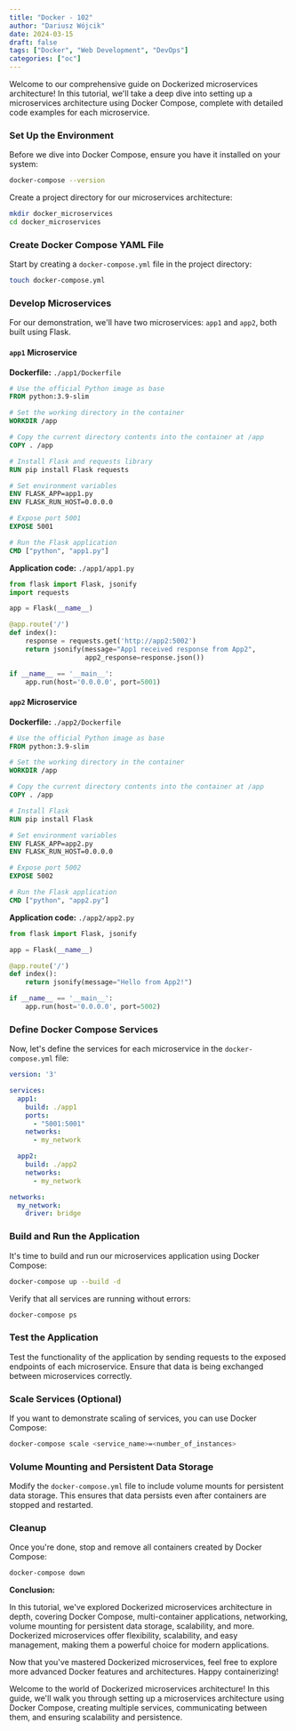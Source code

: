 ```yaml
---
title: "Docker - 102"
author: "Dariusz Wójcik"
date: 2024-03-15
draft: false
tags: ["Docker", "Web Development", "DevOps"]
categories: ["oc"]
---
```


Welcome to our comprehensive guide on Dockerized microservices architecture! In this tutorial, we'll take a deep dive into setting up a microservices architecture using Docker Compose, complete with detailed code examples for each microservice.

### Set Up the Environment

Before we dive into Docker Compose, ensure you have it installed on your system:

```bash
docker-compose --version
```

Create a project directory for our microservices architecture:

```bash
mkdir docker_microservices
cd docker_microservices
```

### Create Docker Compose YAML File

Start by creating a `docker-compose.yml` file in the project directory:

```bash
touch docker-compose.yml
```

### Develop Microservices

For our demonstration, we'll have two microservices: `app1` and `app2`, both built using Flask.

#### `app1` Microservice

**Dockerfile:** `./app1/Dockerfile`
```Dockerfile
# Use the official Python image as base
FROM python:3.9-slim

# Set the working directory in the container
WORKDIR /app

# Copy the current directory contents into the container at /app
COPY . /app

# Install Flask and requests library
RUN pip install Flask requests

# Set environment variables
ENV FLASK_APP=app1.py
ENV FLASK_RUN_HOST=0.0.0.0

# Expose port 5001
EXPOSE 5001

# Run the Flask application
CMD ["python", "app1.py"]
```

**Application code:** `./app1/app1.py`
```python
from flask import Flask, jsonify
import requests

app = Flask(__name__)

@app.route('/')
def index():
    response = requests.get('http://app2:5002')
    return jsonify(message="App1 received response from App2",
                   app2_response=response.json())

if __name__ == '__main__':
    app.run(host='0.0.0.0', port=5001)
```

#### `app2` Microservice

**Dockerfile:** `./app2/Dockerfile`
```Dockerfile
# Use the official Python image as base
FROM python:3.9-slim

# Set the working directory in the container
WORKDIR /app

# Copy the current directory contents into the container at /app
COPY . /app

# Install Flask
RUN pip install Flask

# Set environment variables
ENV FLASK_APP=app2.py
ENV FLASK_RUN_HOST=0.0.0.0

# Expose port 5002
EXPOSE 5002

# Run the Flask application
CMD ["python", "app2.py"]
```

**Application code:** `./app2/app2.py`
```python
from flask import Flask, jsonify

app = Flask(__name__)

@app.route('/')
def index():
    return jsonify(message="Hello from App2!")

if __name__ == '__main__':
    app.run(host='0.0.0.0', port=5002)
```

### Define Docker Compose Services

Now, let's define the services for each microservice in the `docker-compose.yml` file:

```yaml
version: '3'

services:
  app1:
    build: ./app1
    ports:
      - "5001:5001"
    networks:
      - my_network

  app2:
    build: ./app2
    networks:
      - my_network

networks:
  my_network:
    driver: bridge
```

### Build and Run the Application

It's time to build and run our microservices application using Docker Compose:

```bash
docker-compose up --build -d
```

Verify that all services are running without errors:

```bash
docker-compose ps
```

### Test the Application

Test the functionality of the application by sending requests to the exposed endpoints of each microservice. Ensure that data is being exchanged between microservices correctly.

### Scale Services (Optional)

If you want to demonstrate scaling of services, you can use Docker Compose:

```bash
docker-compose scale <service_name>=<number_of_instances>
```

### Volume Mounting and Persistent Data Storage

Modify the `docker-compose.yml` file to include volume mounts for persistent data storage. This ensures that data persists even after containers are stopped and restarted.

### Cleanup

Once you're done, stop and remove all containers created by Docker Compose:

```bash
docker-compose down
```

**Conclusion:**

In this tutorial, we've explored Dockerized microservices architecture in depth, covering Docker Compose, multi-container applications, networking, volume mounting for persistent data storage, scalability, and more. Dockerized microservices offer flexibility, scalability, and easy management, making them a powerful choice for modern applications.

Now that you've mastered Dockerized microservices, feel free to explore more advanced Docker features and architectures. Happy containerizing!

Welcome to the world of Dockerized microservices architecture! In this guide, we'll walk you through setting up a microservices architecture using Docker Compose, creating multiple services, communicating between them, and ensuring scalability and persistence.